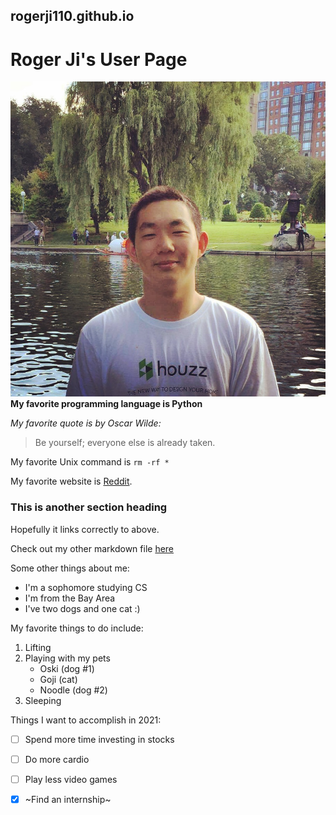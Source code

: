 ## rogerji110.github.io

# Roger Ji's User Page
![Me](boston.jpg)
**My favorite programming language is Python**

*My favorite quote is by Oscar Wilde:*
>Be yourself; everyone else is already taken.

My favorite Unix command is `rm -rf *`

My favorite website is [Reddit](https://reddit.com).

### This is another section heading
Hopefully it links correctly to above.

Check out my other markdown file [here](OTHER.md)

Some other things about me:
- I'm a sophomore studying CS
- I'm from the Bay Area
- I've two dogs and one cat :)

My favorite things to do include:
1. Lifting
2. Playing with my pets
     - Oski (dog #1)
     - Goji (cat)
     - Noodle (dog #2)
3. Sleeping

Things I want to accomplish in 2021:
- [ ] Spend more time investing in stocks
- [ ] Do more cardio
- [ ] Play less video games
- [x] ~Find an internship~
 

